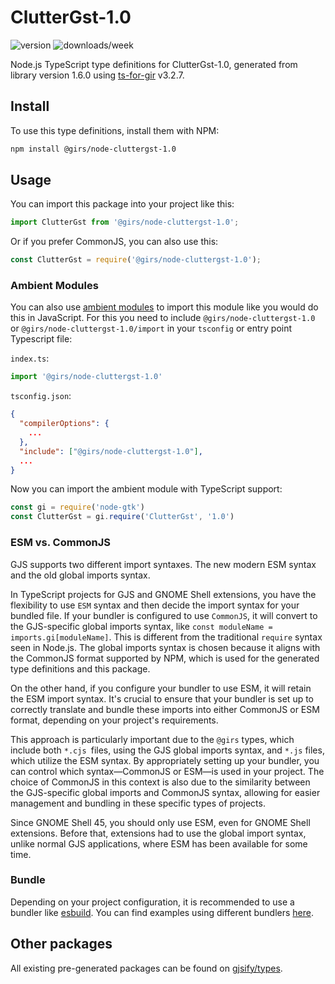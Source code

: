 
# ClutterGst-1.0

![version](https://img.shields.io/npm/v/@girs/node-cluttergst-1.0)
![downloads/week](https://img.shields.io/npm/dw/@girs/node-cluttergst-1.0)


Node.js TypeScript type definitions for ClutterGst-1.0, generated from library version 1.6.0 using [ts-for-gir](https://github.com/gjsify/ts-for-gir) v3.2.7.


## Install

To use this type definitions, install them with NPM:
```bash
npm install @girs/node-cluttergst-1.0
```

## Usage

You can import this package into your project like this:
```ts
import ClutterGst from '@girs/node-cluttergst-1.0';
```

Or if you prefer CommonJS, you can also use this:
```ts
const ClutterGst = require('@girs/node-cluttergst-1.0');
```

### Ambient Modules

You can also use [ambient modules](https://github.com/gjsify/ts-for-gir/tree/main/packages/cli#ambient-modules) to import this module like you would do this in JavaScript.
For this you need to include `@girs/node-cluttergst-1.0` or `@girs/node-cluttergst-1.0/import` in your `tsconfig` or entry point Typescript file:

`index.ts`:
```ts
import '@girs/node-cluttergst-1.0'
```

`tsconfig.json`:
```json
{
  "compilerOptions": {
    ...
  },
  "include": ["@girs/node-cluttergst-1.0"],
  ...
}
```

Now you can import the ambient module with TypeScript support: 

```ts
const gi = require('node-gtk')
const ClutterGst = gi.require('ClutterGst', '1.0')
```



### ESM vs. CommonJS

GJS supports two different import syntaxes. The new modern ESM syntax and the old global imports syntax.

In TypeScript projects for GJS and GNOME Shell extensions, you have the flexibility to use `ESM` syntax and then decide the import syntax for your bundled file. If your bundler is configured to use `CommonJS`, it will convert to the GJS-specific global imports syntax, like `const moduleName = imports.gi[moduleName]`. This is different from the traditional `require` syntax seen in Node.js. The global imports syntax is chosen because it aligns with the CommonJS format supported by NPM, which is used for the generated type definitions and this package.

On the other hand, if you configure your bundler to use ESM, it will retain the ESM import syntax. It's crucial to ensure that your bundler is set up to correctly translate and bundle these imports into either CommonJS or ESM format, depending on your project's requirements.

This approach is particularly important due to the `@girs` types, which include both `*.cjs `files, using the GJS global imports syntax, and `*.js` files, which utilize the ESM syntax. By appropriately setting up your bundler, you can control which syntax—CommonJS or ESM—is used in your project. The choice of CommonJS in this context is also due to the similarity between the GJS-specific global imports and CommonJS syntax, allowing for easier management and bundling in these specific types of projects.

Since GNOME Shell 45, you should only use ESM, even for GNOME Shell extensions. Before that, extensions had to use the global import syntax, unlike normal GJS applications, where ESM has been available for some time.

### Bundle

Depending on your project configuration, it is recommended to use a bundler like [esbuild](https://esbuild.github.io/). You can find examples using different bundlers [here](https://github.com/gjsify/ts-for-gir/tree/main/examples).

## Other packages

All existing pre-generated packages can be found on [gjsify/types](https://github.com/gjsify/types).

